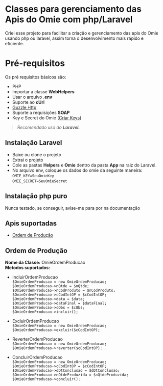 <h1 class="code-line" data-line-start=0 data-line-end=1 ><a id="Classes_para_gerenciamento_das_Apis_do_Omie_com_phpLaravel_0"></a>Classes para gerenciamento das Apis do Omie com php/Laravel</h1>
<p class="has-line-data" data-line-start="2" data-line-end="3">Criei esse projeto para facilitar a criação e gerenciamento das apis do Omie usando php ou laravel, assim torna o desenvolvimento mais rápido e eficiente.</p>
<h1 class="code-line" data-line-start=5 data-line-end=6 ><a id="Prrequisitos_5"></a>Pré-requisitos</h1>
<p class="has-line-data" data-line-start="7" data-line-end="8">Os pré requisitos básicos são:</p>
<ul>
<li class="has-line-data" data-line-start="9" data-line-end="10">PHP</li>
<li class="has-line-data" data-line-start="10" data-line-end="11">Importar a classe <strong>WebHelpers</strong></li>
<li class="has-line-data" data-line-start="11" data-line-end="12">Usar o arquivo <strong>.env</strong></li>
<li class="has-line-data" data-line-start="12" data-line-end="13">Suporte ao <strong>cUrl</strong></li>
<li class="has-line-data" data-line-start="13" data-line-end="14"><a href="http://docs.guzzlephp.org/en/stable/quickstart.html">Guzzle Http</a></li>
<li class="has-line-data" data-line-start="14" data-line-end="15">Suporte a requisições <strong>SOAP</strong></li>
<li class="has-line-data" data-line-start="15" data-line-end="17">Key e Secret do Omie (<a href="https://ajuda.omie.com.br/pt-BR/articles/499061-obtendo-a-chave-de-acesso-para-integracoes-de-api">Criar Keys</a>)</li>
</ul>
<blockquote>
<p class="has-line-data" data-line-start="17" data-line-end="18"><em>Recomendado uso do <strong>Laravel.</strong></em></p>
</blockquote>
<h2 class="code-line" data-line-start=20 data-line-end=21 ><a id="Instalao__Laravel_20"></a>Instalação  Laravel</h2>
<ul>
<li class="has-line-data" data-line-start="21" data-line-end="22">Baixe ou clone o projeto</li>
<li class="has-line-data" data-line-start="22" data-line-end="23">Extrai  o projeto</li>
<li class="has-line-data" data-line-start="23" data-line-end="24">Cole as pastas <strong>Helpers</strong> e <strong>Omie</strong> dentro da pasta <strong>App</strong> na raiz do Laravel.</li>
<li class="has-line-data" data-line-start="24" data-line-end="27">No arquivo env, coloque os dados do omie da seguinte maneira:<br>
<code>OMIE_KEY=SeuOmieKey</code><br>
<code>OMIE_SECRET=SeuOmieSecret</code></li>
</ul>
<h2 class="code-line" data-line-start=29 data-line-end=30 ><a id="Instalao_php_puro_29"></a>Instalação php puro</h2>
<p class="has-line-data" data-line-start="30" data-line-end="31">Nunca testado, se conseguir, avise-me para por na documentação</p>
<h2 class="code-line" data-line-start=32 data-line-end=33 ><a id="Apis_suportadas_32"></a>Apis suportadas</h2>
<ul>
<li class="has-line-data" data-line-start="34" data-line-end="36"><a href="https://app.omie.com.br/api/v1/produtos/op/">Ordem de Produção</a></li>
</ul>
<h2 class="code-line" data-line-start=36 data-line-end=37 ><a id="Ordem_de_Produo_36"></a>Ordem de Produção</h2>
<p class="has-line-data" data-line-start="37" data-line-end="39"><strong>Nome da Classe:</strong> OmieOrdemProducao<br>
<strong>Metodos suportados:</strong></p>
<ul>
<li class="has-line-data" data-line-start="40" data-line-end="50">
<p class="has-line-data" data-line-start="40" data-line-end="49">IncluirOrdemProducao<br>
<code>$OmieOrdemProducao = new OmieOrdemProducao;</code><br>
<code>$OmieOrdemProducao-&gt;nQtde = $nQtde;</code><br>
<code>$OmieOrdemProducao-&gt;nCodProduto = $nCodProduto;</code><br>
<code>$OmieOrdemProducao-&gt;cCodIntOP = $cCodIntOP;</code><br>
<code>$OmieOrdemProducao-&gt;data = $data;</code><br>
<code>$OmieOrdemProducao-&gt;dataFinal = $dataFinal;</code><br>
<code>$OmieOrdemProducao-&gt;cObs = $cObs;</code><br>
<code>$OmieOrdemProducao-&gt;incluir();</code></p>
</li>
<li class="has-line-data" data-line-start="50" data-line-end="53">
<p class="has-line-data" data-line-start="50" data-line-end="53">ExcluirOrdemProducao<br>
<code>$OmieOrdemProducao = new OmieOrdemProducao;</code><br>
<code>$OmieOrdemProducao-&gt;excluir($cCodIntOP);</code></p>
</li>
<li class="has-line-data" data-line-start="53" data-line-end="56">
<p class="has-line-data" data-line-start="53" data-line-end="56">ReverterOrdemProducao<br>
<code>$OmieOrdemProducao = new OmieOrdemProducao;</code><br>
<code>$OmieOrdemProducao-&gt;reverter($cCodIntOP);</code></p>
</li>
<li class="has-line-data" data-line-start="56" data-line-end="62">
<p class="has-line-data" data-line-start="56" data-line-end="62">ConcluirOrdemProducao<br>
<code>$OmieOrdemProducao = new OmieOrdemProducao;</code><br>
<code>$OmieOrdemProducao-&gt;cCodIntOP = $cCodIntOP;</code><br>
<code>$OmieOrdemProducao-&gt;dDtConclusao = $dDtConclusao;</code><br>
<code>$OmieOrdemProducao-&gt;nQtdeProduzida = $nQtdeProduzida;</code><br>
<code>$OmieOrdemProducao-&gt;concluir();</code></p>
</li>
</ul>
